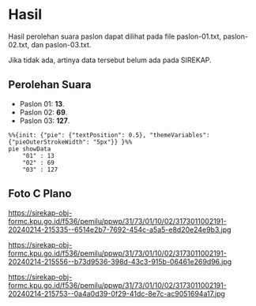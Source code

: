 # Hasil

Hasil perolehan suara paslon dapat dilihat pada file paslon-01.txt, paslon-02.txt, dan paslon-03.txt.

Jika tidak ada, artinya data tersebut belum ada pada SIREKAP.

## Perolehan Suara

 * Paslon 01: **13**.
 * Paslon 02: **69**.
 * Paslon 03: **127**.

```mermaid
%%{init: {"pie": {"textPosition": 0.5}, "themeVariables": {"pieOuterStrokeWidth": "5px"}} }%%
pie showData
    "01" : 13
    "02" : 69
    "03" : 127
```
## Foto C Plano

https://sirekap-obj-formc.kpu.go.id/f536/pemilu/ppwp/31/73/01/10/02/3173011002191-20240214-215335--6514e2b7-7692-454c-a5a5-e8d20e24e9b3.jpg

https://sirekap-obj-formc.kpu.go.id/f536/pemilu/ppwp/31/73/01/10/02/3173011002191-20240214-215556--b73d9536-398d-43c3-915b-06461e269d96.jpg

https://sirekap-obj-formc.kpu.go.id/f536/pemilu/ppwp/31/73/01/10/02/3173011002191-20240214-215753--0a4a0d39-0f29-41dc-8e7c-ac9051694a17.jpg
